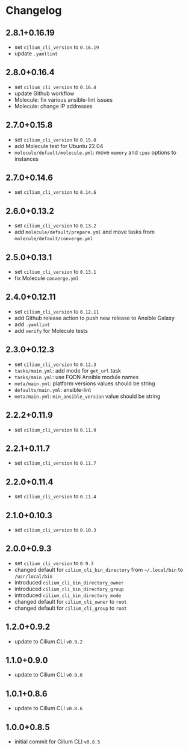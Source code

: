 # Changelog

## 2.8.1+0.16.19

- set `cilium_cli_version` to `0.16.19`
- update `.yamllint`

## 2.8.0+0.16.4

- set `cilium_cli_version` to `0.16.4`
- update Github workflow
- Molecule: fix various ansible-lint issues
- Molecule: change IP addresses

## 2.7.0+0.15.8

- set `cilium_cli_version` to `0.15.8`
- add Molecule test for Ubuntu 22.04
- `molecule/default/molecule.yml`: move `memory` and `cpus` options to instances

## 2.7.0+0.14.6

- set `cilium_cli_version` to `0.14.6`

## 2.6.0+0.13.2

- set `cilium_cli_version` to `0.13.2`
- add `molecule/default/prepare.yml` and move tasks from `molecule/default/converge.yml`

## 2.5.0+0.13.1

- set `cilium_cli_version` to `0.13.1`
- fix Molecule `converge.yml`

## 2.4.0+0.12.11

- set `cilium_cli_version` to `0.12.11`
- add Github release action to push new release to Ansible Galaxy
- add `.yamllint`
- add `verify` for Molecule tests

## 2.3.0+0.12.3

- set `cilium_cli_version` to `0.12.3`
- `tasks/main.yml`: add mode for `get_url` task
- `tasks/main.yml`: use FQDN Ansible module names
- `meta/main.yml`: platform versions values should be string
- `defaults/main.yml`: ansible-lint
- `meta/main.yml`: `min_ansible_version` value should be string

## 2.2.2+0.11.9

- set `cilium_cli_version` to `0.11.9`

## 2.2.1+0.11.7

- set `cilium_cli_version` to `0.11.7`

## 2.2.0+0.11.4

- set `cilium_cli_version` to `0.11.4`

## 2.1.0+0.10.3

- set `cilium_cli_version` to `0.10.3`

## 2.0.0+0.9.3

- set `cilium_cli_version` to `0.9.3`
- changed default for `cilium_cli_bin_directory` from `~/.local/bin` to `/usr/local/bin`
- introduced `cilium_cli_bin_directory_owner`
- introduced `cilium_cli_bin_directory_group`
- introduced `cilium_cli_bin_directory_mode`
- changed default for `cilium_cli_owner` to `root`
- changed default for `cilium_cli_group` to `root`

## 1.2.0+0.9.2

- update to Cilium CLI `v0.9.2`

## 1.1.0+0.9.0

- update to Cilium CLI `v0.9.0`

## 1.0.1+0.8.6

- update to Cilium CLI `v0.8.6`

## 1.0.0+0.8.5

- initial commit for Cilium CLI `v0.8.5`

